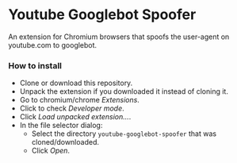 # Youtube Googlebot Spoofer
An extension for Chromium browsers that spoofs the user-agent on youtube.com to googlebot.

### How to install

- Clone or download this repository.
- Unpack the extension if you downloaded it instead of cloning it.
- Go to chromium/chrome *Extensions*.
- Click to check *Developer mode*.
- Click *Load unpacked extension...*.
- In the file selector dialog:
    - Select the directory `youtube-googlebot-spoofer` that was cloned/downloaded.
    - Click *Open*.
